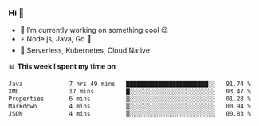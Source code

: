 ### Hi 👋

<!--
**nodejh/nodejh** is a ✨ _special_ ✨ repository because its `README.md` (this file) appears on your GitHub profile.

Here are some ideas to get you started:

- 🔭 I’m currently working on ...
- 🌱 I’m currently learning ...
- 👯 I’m looking to collaborate on ...
- 🤔 I’m looking for help with ...
- 💬 Ask me about ...
- 📫 How to reach me: ...
- 😄 Pronouns: ...
- ⚡ Fun fact: ...
-->

- 🔭 I’m currently working on something cool :wink:
- ⚡ Node.js, Java, Go :thought_balloon:
- 🤖 Serverless, Kubernetes, Cloud Native

📊 **This week I spent my time on**

<!--START_SECTION:waka-->

```txt
Java             7 hrs 49 mins   ███████████████████████░░   91.74 %
XML              17 mins         █░░░░░░░░░░░░░░░░░░░░░░░░   03.47 %
Properties       6 mins          ▒░░░░░░░░░░░░░░░░░░░░░░░░   01.28 %
Markdown         4 mins          ▒░░░░░░░░░░░░░░░░░░░░░░░░   00.94 %
JSON             4 mins          ▒░░░░░░░░░░░░░░░░░░░░░░░░   00.83 %
```

<!--END_SECTION:waka-->


<!--
:traffic_light: **Visitors**

![visitors](https://visitor-badge.glitch.me/badge?page_id=nodejh.nodejh)
-->
